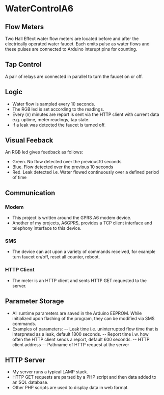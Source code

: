# WaterControlA6
## Flow Meters
Two Hall Effect water flow meters are located before and after the electrically operated water faucet. Each emits pulse as water flows
and these pulses are connected to Arduino interupt pins for counting.
## Tap Control
A pair of relays are connected in parallel to turn the faucet on or off.
## Logic
- Water flow is sampled every 10 seconds.
- The RGB led is set according to the readings.
- Every (n) minutes are report is sent via the HTTP client with current data e.g. uptime, meter readings, tap state.
- If a leak was detected the faucet is turned off.
## Visual Feeback
An RGB led gives feedback as follows:
- Green. No flow detected over the previous10 seconds
- Blue. Flow detected over the previous 10 seconds
- Red. Leak detected i.e. Water flowed continuously over a defined period of time
## Communication
### Modem
- This project is written around the GPRS A6 modem device.
- Another of my projects, A6GPRS, provides a TCP client interface and telephony interface to this device.
### SMS
- The device can act upon a variety of commands received, for example turn faucet on/off, reset all counter, reboot.
### HTTP Client
- The meter is an HTTP client and sents HTTP GET requested to the server.
## Parameter Storage
- All runtime parameters are saved in the Arduino EEPROM. While initialized upon flashing of the program, they can be modified
via SMS commands.
- Examples of parameters:
-- Leak time i.e. uninterrupted flow time that is interpreted as a leak, default 1800 seconds.
-- Report time i.w. how often the HTTP client sends a report, default 600 seconds.
-- HTTP client address
-- Pathname of HTTP request at the server
## HTTP Server
- My server runs a typical LAMP stack.
- HTTP GET requests are parsed by a PHP script and then data added to an SQL database.
- Other PHP scripts are used to display data in web format.
